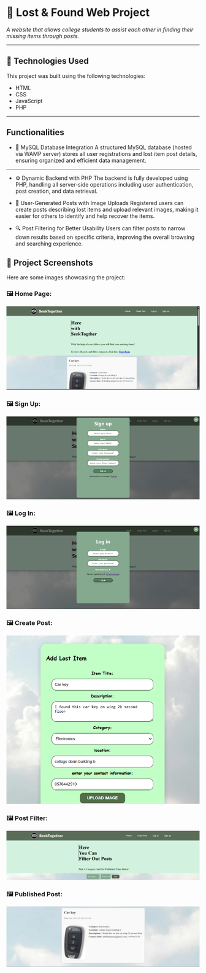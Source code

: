 # 📌 Lost & Found Web Project

_A website that allows college students to assist each other in finding their missing items through posts._

---

## 🔧 Technologies Used

This project was built using the following technologies:

- HTML
- CSS
- JavaScript
- PHP

---

## Functionalities
- 🔗 MySQL Database Integration
A structured MySQL database (hosted via WAMP server) stores all user registrations and lost item post details, ensuring organized and efficient data management.

---

- ⚙️ Dynamic Backend with PHP
The backend is fully developed using PHP, handling all server-side operations including user authentication, post creation, and data retrieval.

- 📸 User-Generated Posts with Image Uploads
Registered users can create posts describing lost items and upload relevant images, making it easier for others to identify and help recover the items.

- 🔍 Post Filtering for Better Usability
Users can filter posts to narrow down results based on specific criteria, improving the overall browsing and searching experience.

## 📸 Project Screenshots

Here are some images showcasing the project:

### 🖼 Home Page:
![Screenshot 1](https://github.com/Deymii/Lost-Found-web-Project/blob/3c8affdf615b7c01295d9bbfb053e29176630c7a/Web%20Project%20Screenshots/Home%20Page.png)

### 🖼 Sign Up:
![Screenshot 2](https://github.com/Deymii/Lost-Found-web-Project/blob/1895d5ccdcbe2c9e235b7da2490033a40fcae354/Web%20Project%20Screenshots/Sign%20Up.png)

### 🖼 Log In:
![Screenshot 3](https://github.com/Deymii/Lost-Found-web-Project/blob/1895d5ccdcbe2c9e235b7da2490033a40fcae354/Web%20Project%20Screenshots/Log%20In.png)

### 🖼 Create Post:
![Screenshot 4](https://github.com/Deymii/Lost-Found-web-Project/blob/1895d5ccdcbe2c9e235b7da2490033a40fcae354/Web%20Project%20Screenshots/Creat%20Post.png)

### 🖼 Post Filter:
![Screenshot 5](https://github.com/Deymii/Lost-Found-web-Project/blob/1895d5ccdcbe2c9e235b7da2490033a40fcae354/Web%20Project%20Screenshots/Filter%20Posts.png)

### 🖼 Published Post:
![Screenshot 6](https://github.com/Deymii/Lost-Found-web-Project/blob/1895d5ccdcbe2c9e235b7da2490033a40fcae354/Web%20Project%20Screenshots/Post.png)

